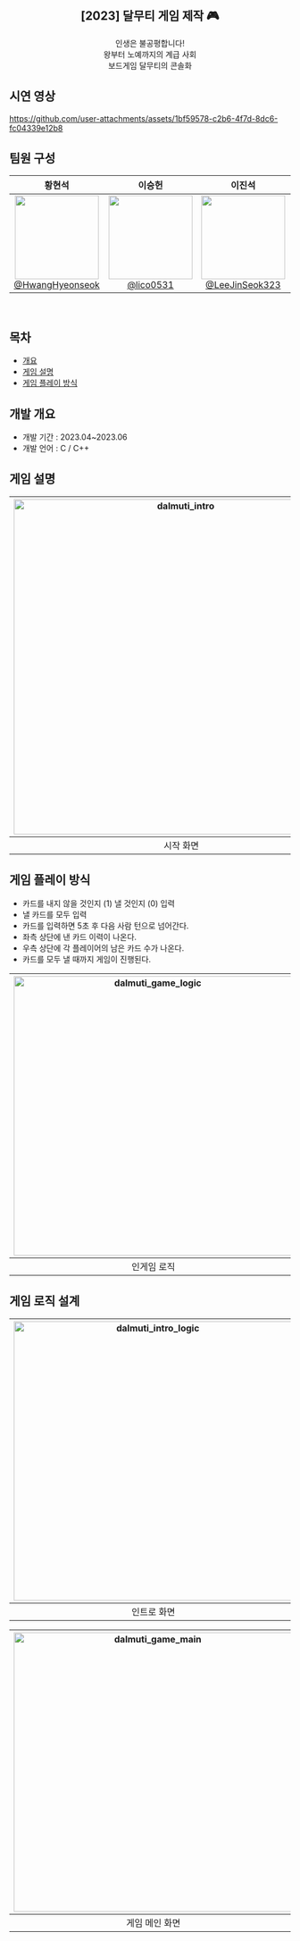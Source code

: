<div align="center">
<h2>[2023] 달무티 게임 제작 🎮</h2>
인생은 불공평합니다!<br> 
왕부터 노예까지의 계급 사회<br>
보드게임 달무티의 콘솔화
</div>

## 시연 영상
https://github.com/user-attachments/assets/1bf59578-c2b6-4f7d-8dc6-fc04339e12b8



## 팀원 구성

<div align="center">

| **황현석** | **이승헌** | **이진석** | **김민석** |
| :------: |  :------: | :------: | :------: |
| [<img src="https://avatars.githubusercontent.com/HwangHyeonseok" height=150 width=150> <br/> @HwangHyeonseok](https://github.com/HwangHyeonseok) | [<img src="https://avatars.githubusercontent.com/lico0531" height=150 width=150> <br/> @lico0531](https://github.com/lico0531) | [<img src="https://avatars.githubusercontent.com/LeeJinSeok323" height=150 width=150> <br/> @LeeJinSeok323](https://github.com/LeeJinSeok323) | [<img src="https://avatars.githubusercontent.com/123qweminseok1" height=150 width=150> <br/> @123qweminseok1](https://github.com/123qweminseok1) |

</div>

<br>

## 목차
  - [개요](#개요) 
  - [게임 설명](#게임-설명)
  - [게임 플레이 방식](#게임-플레이-방식)

## 개발 개요
- 개발 기간 : 2023.04~2023.06
- 개발 언어 : C / C++

## 게임 설명
|<img src="https://github.com/user-attachments/assets/e6cbad2c-7185-4dfe-95df-61e6355fa41c" alt="dalmuti_intro" height="auto" width="600px" />|<img src="https://github.com/user-attachments/assets/ac847f7b-3549-485b-a07f-a74ee31ac3b1" alt="dalmuti_ingame" height="auto" width="600px" />|
|:---:|:---:|
|시작 화면|인게임 화면|

## 게임 플레이 방식
- 카드를 내지 않을 것인지 (1) 낼 것인지 (0) 입력
- 낼 카드를 모두 입력
- 카드를 입력하면 5초 후 다음 사람 턴으로 넘어간다.
- 좌측 상단에 낸 카드 이력이 나온다.
- 우측 상단에 각 플레이어의 남은 카드 수가 나온다.
- 카드를 모두 낼 때까지 게임이 진행된다.

|<img src="https://github.com/user-attachments/assets/c2a9cdff-03c7-4769-8e56-885fb8c0ae20" alt="dalmuti_game_logic" height="auto" width="500px"/>|<img src="https://github.com/user-attachments/assets/717a0f8e-58db-4ade-8bf1-1653b4278590" alt="dalmuti_game_logic" height="auto" width="500px"/>
|:---:|:---:|
|인게임 로직|결과 화면|

## 게임 로직 설계
|<img src="https://github.com/user-attachments/assets/ae383ff8-694e-4686-a376-963b599d845d" alt="dalmuti_intro_logic" height="auto" width="500px"/>|<img src="https://github.com/user-attachments/assets/ec475cc6-e60c-43d3-8b28-1cfac7104433" alt="dalmuti_intro_setting" height="auto" width="500px"/>
|:---:|:---:|
|인트로 화면|게임 환경 세팅 화면(제거)|

|<img src="https://github.com/user-attachments/assets/8ed28970-93f1-48c5-aad3-ce37b740359c" alt="dalmuti_game_main" height="auto" width="500px"/>|<img src="https://github.com/user-attachments/assets/796ab538-af5e-41da-a7f8-79282708103b" alt="dalmuti_game_logic" height="auto" width="500px"/>
|:---:|:---:|
|게임 메인 화면|결과 화면|

